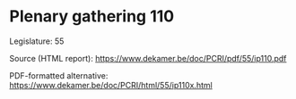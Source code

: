 # Plenary gathering 110

Legislature: 55

Source (HTML report): https://www.dekamer.be/doc/PCRI/pdf/55/ip110.pdf

PDF-formatted alternative: https://www.dekamer.be/doc/PCRI/html/55/ip110x.html

